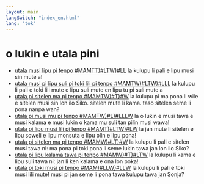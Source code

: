 ```yaml
---
layout: main
langSwitch: "index_en.html"
lang: "tok"
---
```




# o lukin e utala pini
- [utala musi lipu pi tenpo #MAMTT)#LTW)#LL](/mamtt/lipu-musi/) la kulupu li pali e lipu musi sin mute a!
- [utala musi pi lipu suli pi toki lili pi tenpo #MAMTW)#LTW)#LLL](/toki-en-lipu/index.md) la kulupu li pali e toki lili mute e lipu suli mute en lipu tu pi suli mute a
- [utala pi sitelen ma pi tenpo #MAMTW)#T)#W](sitelen-ma-nanpa-tu/) la kulupu pi ma pona li wile e sitelen musi sin lon ilo Siko. sitelen mute li kama. taso sitelen seme li pona nanpa wan?
- [utala pi musi mu pi tenpo #MAMTW)#L)#LLLW](musi-mu/) la o lukin e musi tawa e musi kalama e musi lukin o kama mu suli tan pilin musi wawa!
- [utala pi lipu musi lili pi tenpo #MAMT)#LTW)#LW](lipu-lili/) la jan mute li sitelen e lipu soweli e lipu monsuta e lipu olin e lipu pona!
- [utala pi sitelen ma pi tenpo #MAMW)#LT)#W](sitelen-ma/) la kulupu li pali e sitelen musi tawa ni: ma pona pi toki pona li seme lukin tawa jan lon ilo Siko?
- [utala pi lipu kalama tawa pi tenpo #MAMW)#T)#LTW](lipu-kalama-tawa/) la kulupu li kama e lipu suli tawa ni: jan li ken kalama e ona lon poka!
- [utala pi toki musi pi tenpo #MAM)#LLW)#LLW](toki-musi-lili/) la kulupu li pali e toki musi lili mute! musi pi jan seme li pona tawa kulupu tawa jan Sonja?


